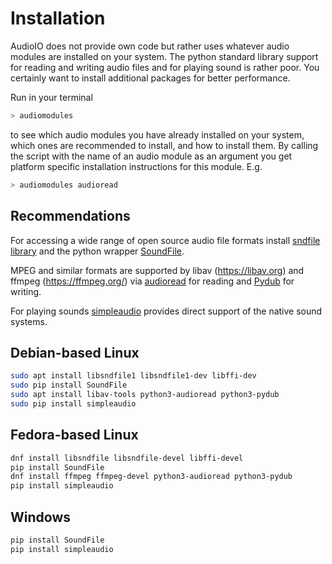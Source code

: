 # Installation

AudioIO does not provide own code but rather uses whatever audio
modules are installed on your system. The python standard library
support for reading and writing audio files and for playing sound is
rather poor. You certainly want to install additional packages for
better performance.

Run in your terminal
```sh
> audiomodules
```
to see which audio modules you have already installed on your system,
which ones are recommended to install, and how to install them. By
calling the script with the name of an audio module as an argument you
get platform specific installation instructions for this module. E.g.
```sh
> audiomodules audioread
```

## Recommendations

For accessing a wide range of open source audio file formats install
[sndfile library](http://www.mega-nerd.com/libsndfile/) and the python
wrapper [SoundFile](http://pysoundfile.readthedocs.org).

MPEG and similar formats are supported by libav (https://libav.org)
and ffmpeg (https://ffmpeg.org/) via
[audioread](https://github.com/beetbox/audioread) for reading
and [Pydub](https://github.com/jiaaro/pydub) for writing.

For playing sounds [simpleaudio](https://simpleaudio.readthedocs.io)
provides direct support of the native sound systems.


## Debian-based Linux

```sh
sudo apt install libsndfile1 libsndfile1-dev libffi-dev
sudo pip install SoundFile
sudo apt install libav-tools python3-audioread python3-pydub
sudo pip install simpleaudio
```

## Fedora-based Linux

```sh
dnf install libsndfile libsndfile-devel libffi-devel
pip install SoundFile
dnf install ffmpeg ffmpeg-devel python3-audioread python3-pydub
pip install simpleaudio
```

## Windows

```sh
pip install SoundFile
pip install simpleaudio
```

